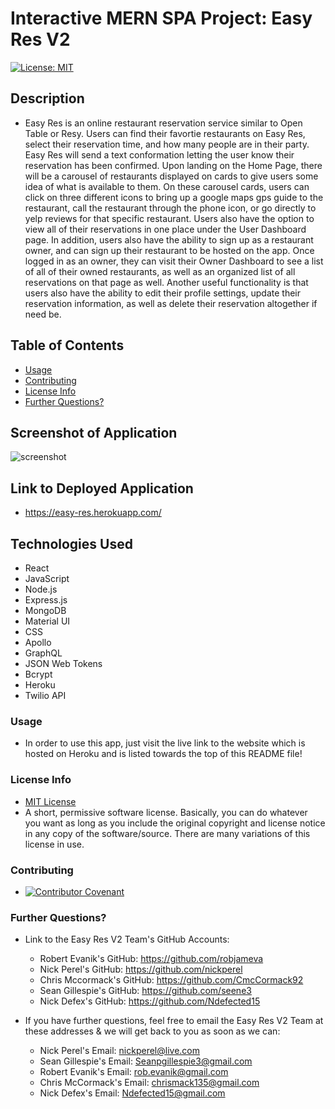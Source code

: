 # Interactive MERN SPA Project: Easy Res V2
[![License: MIT](https://img.shields.io/badge/License-MIT-yellow.svg)](https://opensource.org/licenses/MIT)

## Description

* Easy Res is an online restaurant reservation service similar to Open Table or Resy. Users can find their favortie restaurants on Easy Res, select their reservation time, and how many people are in their party. Easy Res will send a text conformation letting the user know their reservation has been confirmed. Upon landing on the Home Page, there will be a carousel of restaurants displayed on cards to give users some idea of what is available to them. On these carousel cards, users can click on three different icons to bring up a google maps gps guide to the restaurant, call the restaurant through the phone icon, or go directly to yelp reviews for that specific restaurant. Users also have the option to view all of their reservations in one place under the User Dashboard page. In addition, users also have the ability to sign up as a restaurant owner, and can sign up their restaurant to be hosted on the app. Once logged in as an owner, they can visit their Owner Dashboard to see a list of all of their owned restaurants, as well as an organized list of all reservations on that page as well. Another useful functionality is that users also have the ability to edit their profile settings, update their reservation information, as well as delete their reservation altogether if need be.

## Table of Contents

  * [Usage](#usage)
  * [Contributing](#contributing)
  * [License Info](#license-info)
  * [Further Questions?](#further-questions)

## Screenshot of Application

![screenshot](https://www.dropbox.com/s/alxkji158kpw8qh/Easy-Res-V2.png?raw=1)

## Link to Deployed Application

* https://easy-res.herokuapp.com/

## Technologies Used

* React
* JavaScript
* Node.js
* Express.js
* MongoDB
* Material UI
* CSS
* Apollo
* GraphQL
* JSON Web Tokens
* Bcrypt 
* Heroku
* Twilio API 

### Usage

* In order to use this app, just visit the live link to the website which is hosted on Heroku and is listed towards the top of this README file!

### License Info
* [MIT License](https://opensource.org/licenses/MIT)
* A short, permissive software license. Basically, you can do whatever you want as long as you include the original copyright and license notice in any copy of the software/source.  There are many variations of this license in use.

### Contributing

* [![Contributor Covenant](https://img.shields.io/badge/Contributor%20Covenant-2.1-4baaaa.svg)](code_of_conduct.md)

### Further Questions?

* Link to the Easy Res V2 Team's GitHub Accounts: 
    * Robert Evanik's GitHub: https://github.com/robjameva 
    * Nick Perel's GitHub: https://github.com/nickperel
    * Chris Mccormack's GitHub: https://github.com/CmcCormack92 
    * Sean Gillespie's GitHub: https://github.com/seene3 
    * Nick Defex's GitHub: https://github.com/Ndefected15

* If you have further questions, feel free to email the Easy Res V2 Team at these addresses & we will get back to you as soon as we can: 
    * Nick Perel's Email: nickperel@live.com
    * Sean Gillespie's Email: Seanpgillespie3@gmail.com
    * Robert Evanik's Email: rob.evanik@gmail.com
    * Chris McCormack's Email: chrismack135@gmail.com
    * Nick Defex's Email: Ndefected15@gmail.com